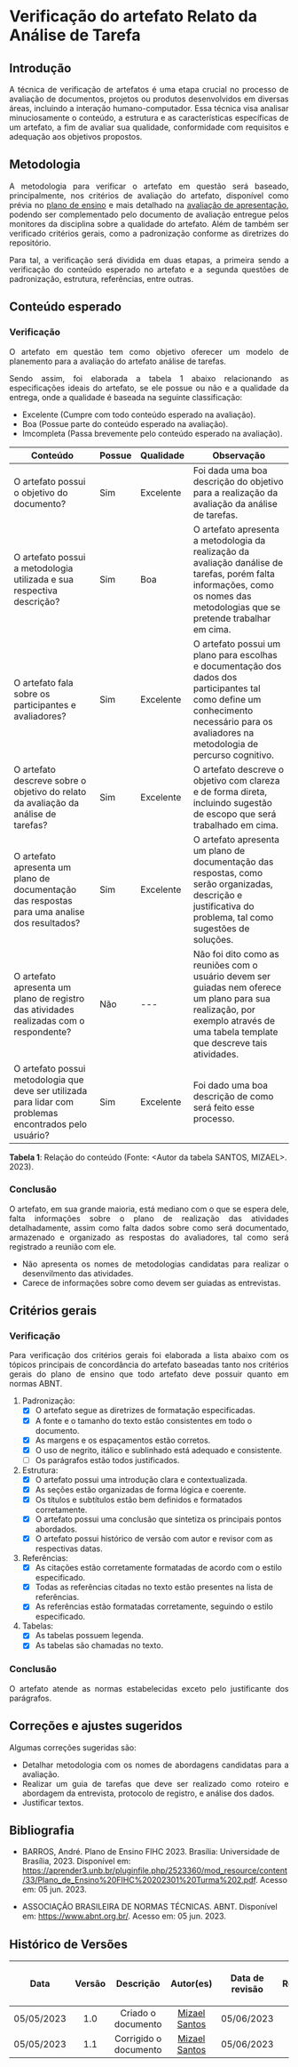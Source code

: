 <div class="body">

# Verificação do artefato Relato da Análise de Tarefa

## Introdução

<div align="justify">

A técnica de verificação de artefatos é uma etapa crucial no processo de avaliação de documentos, projetos ou produtos desenvolvidos em diversas áreas, incluindo a interação humano-computador. Essa técnica visa analisar minuciosamente o conteúdo, a estrutura e as características específicas de um artefato, a fim de avaliar sua qualidade, conformidade com requisitos e adequação aos objetivos propostos.

</div>

## Metodologia

<div align="justify">

A metodologia para verificar o artefato em questão será baseado, principalmente, nos critérios de avaliação do artefato, disponível como prévia no [plano de ensino](https://aprender3.unb.br/pluginfile.php/2523360/mod_resource/content/33/Plano_de_Ensino%20FIHC%20202301%20Turma%202.pdf) e mais detalhado na [avaliação de apresentação](<Link da avaliação do ponto de controle>), podendo ser complementado pelo documento de avaliação entregue pelos monitores da disciplina sobre a qualidade do artefato. Além de também ser verificado critérios gerais, como a padronização conforme as diretrizes do repositório.

Para tal, a verificação será dividida em duas etapas, a primeira sendo a verificação do conteúdo esperado no artefato e a segunda questões de padronização, estrutura, referências, entre outras.

</div>

## Conteúdo esperado

### Verificação

<div align="justify">

O artefato em questão tem como objetivo oferecer um modelo de planemento  para a avaliação do artefato análise de tarefas.

Sendo assim, foi elaborada a tabela 1 abaixo relacionando as especificações ideais do artefato, se ele possue ou não e a qualidade da entrega, onde a qualidade é baseada na seguinte classificação:

- Excelente (Cumpre com todo conteúdo esperado na avaliação).
- Boa (Possue parte do conteúdo esperado na avaliação).
- Imcompleta (Passa brevemente pelo conteúdo esperado na avaliação).

</div>

| Conteúdo | Possue | Qualidade | Observação |
| - | - | - | - |
| O artefato possui o objetivo do documento? | Sim | Excelente | Foi dada uma boa descrição do objetivo para a realização da avaliação da análise de tarefas. |
| O artefato possui a metodologia utilizada e sua respectiva descrição? | Sim | Boa | O artefato apresenta a metodologia da realização da avaliação danálise de tarefas, porém falta informações, como os nomes das metodologias que se pretende trabalhar em cima. |
| O artefato fala sobre os participantes e avaliadores? | Sim | Excelente | O artefato possui um plano para escolhas e documentação dos dados dos participantes tal como define um conhecimento necessário para os avaliadores na metodologia de percurso cognitivo. |
| O artefato descreve sobre o objetivo do relato da avaliação da análise de tarefas?| Sim | Excelente | O artefato descreve o objetivo com clareza e de forma direta, incluindo sugestão de escopo  que será trabalhado em cima. |
| O artefato apresenta um plano de documentação das respostas para uma analise dos resultados? | Sim | Excelente | O artefato apresenta um plano de documentação das respostas, como serão organizadas, descrição e justificativa do problema, tal como sugestões de soluções. |
| O artefato apresenta um plano de registro das atividades realizadas com o respondente? | Não | --- | Não foi dito como as reuniões com o usuário devem ser guiadas nem oferece um plano para sua realização, por exemplo através de uma tabela template que descreve tais atividades. |
| O artefato possui metodologia que deve ser utilizada para lidar com problemas encontrados pelo usuário? | Sim | Excelente | Foi dado uma boa descrição de como será feito esse processo. |


<b>Tabela 1</b>: Relação do conteúdo (Fonte: <Autor da tabela SANTOS, MIZAEL>. 2023).

### Conclusão

<div align="justify">

O artefato, em sua grande maioria, está mediano com o que se espera dele, falta informações sobre o plano de realização das atividades detalhadamente, assim como falta dados sobre como será documentado, armazenado e organizado as respostas do avaliadores, tal como será registrado a reunião com ele.

<ul>
<li> Não apresenta os nomes de metodologias candidatas para realizar o desenvilmento das atividades.
<li> Carece de informações sobre como devem ser guiadas as entrevistas.
</ul>
</div>

## Critérios gerais

### Verificação

<div align="justify">

Para verificação dos critérios gerais foi elaborada a lista abaixo com os tópicos principais de concordância do artefato baseadas tanto nos critérios gerais do plano de ensino que todo artefato deve possuir quanto em normas ABNT.

</div>

1. Padronização:
   - [X] O artefato segue as diretrizes de formatação especificadas.
   - [X] A fonte e o tamanho do texto estão consistentes em todo o documento.
   - [X] As margens e os espaçamentos estão corretos.
   - [X] O uso de negrito, itálico e sublinhado está adequado e consistente.
   - [ ] Os parágrafos estão todos justificados.

2. Estrutura:
   - [X] O artefato possui uma introdução clara e contextualizada.
   - [X] As seções estão organizadas de forma lógica e coerente.
   - [X] Os títulos e subtítulos estão bem definidos e formatados corretamente.
   - [X] O artefato possui uma conclusão que sintetiza os principais pontos abordados.
   - [X] O artefato possui histórico de versão com autor e revisor com as respectivas datas.

3. Referências:
   - [X] As citações estão corretamente formatadas de acordo com o estilo especificado.
   - [X] Todas as referências citadas no texto estão presentes na lista de referências.
   - [X] As referências estão formatadas corretamente, seguindo o estilo especificado.

4. Tabelas:
   - [X] As tabelas possuem legenda.
   - [X] As tabelas são chamadas no texto.

### Conclusão

<div align="justify">

O artefato atende as normas estabelecidas exceto pelo justificante dos parágrafos.

</div>

## Correções e ajustes sugeridos

<div align="justify">

Algumas correções sugeridas são:

<ul>
<li> Detalhar metodologia com os nomes de abordagens candidatas para a avaliação.
<li> Realizar um guia de tarefas que deve ser realizado como roteiro e abordagem da entrevista, protocolo de registro, e análise dos dados.
<li> Justificar textos.
</div>

## Bibliografia

- BARROS, André. Plano de Ensino FIHC 2023. Brasília: Universidade de Brasília, 2023. Disponível em: <https://aprender3.unb.br/pluginfile.php/2523360/mod_resource/content/33/Plano_de_Ensino%20FIHC%20202301%20Turma%202.pdf>. Acesso em: 05 jun. 2023.

- ASSOCIAÇÃO BRASILEIRA DE NORMAS TÉCNICAS. ABNT. Disponível em: <https://www.abnt.org.br/>. Acesso em: 05 jun. 2023.


## Histórico de Versões

| <p align="center">Data</p> | <p align="center">Versão</p> | <p align="center">Descrição</p> | <p align="center">Autor(es)</p> | <p align="center">Data de revisão</p> | <p align="center">Revisor(es)</p> |
| :-: | :-: | :-: | :-: | :-: | :-: |
| 05/05/2023 | 1.0 | Criado o documento | [Mizael Santos](https://github.com/frmiza) | 05/06/2023 | [Larissa Gomes](https://github.com/larigs) |
| 05/05/2023 | 1.1 | Corrigido o documento | [Mizael Santos](https://github.com/frmiza) | 05/06/2023 | [Larissa Gomes](https://github.com/larigs) |

</div>
